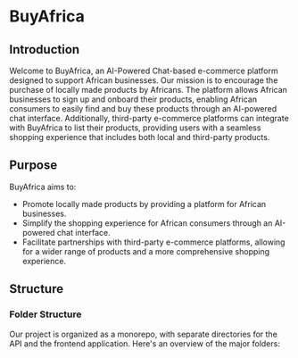 # BuyAfrica

## Introduction

Welcome to BuyAfrica, an AI-Powered Chat-based e-commerce platform designed to support African businesses. Our mission is to encourage the purchase of locally made products by Africans. The platform allows African businesses to sign up and onboard their products, enabling African consumers to easily find and buy these products through an AI-powered chat interface. Additionally, third-party e-commerce platforms can integrate with BuyAfrica to list their products, providing users with a seamless shopping experience that includes both local and third-party products.

## Purpose

BuyAfrica aims to:

- Promote locally made products by providing a platform for African businesses.
- Simplify the shopping experience for African consumers through an AI-powered chat interface.
- Facilitate partnerships with third-party e-commerce platforms, allowing for a wider range of products and a more comprehensive shopping experience.

## Structure

### Folder Structure

Our project is organized as a monorepo, with separate directories for the API and the frontend application. Here's an overview of the major folders:


